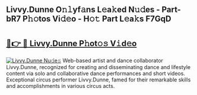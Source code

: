## Livvy.Dunne O𝚗𝚕yf𝚊ns L𝚎a𝚔ed N𝚞𝚍es - Part-bR7 P𝚑𝚘tos Vi𝚍𝚎o - H𝚘𝚝 Part L𝚎a𝚔s F7GqD

# <h2><a href="http://kfeeute.oniu.top/?m=Livvy.Dunne">🔗👉 🔴 Livvy.Dunne P𝚑ot𝚘𝚜 V𝚒d𝚎o</a></h2>

[![Livvy.Dunne Nu𝚍e𝚜](https://i.imgur.com/0qMVB7G.gif)](http://kfeeute.oniu.top/?m=Livvy.Dunne)
Web-based artist and dance collaborator Livvy.Dunne, recognized for creating and disseminating dance and lifestyle content via solo and collaborative dance performances and short videos. Exceptional circus performer Livvy.Dunne, famed for their remarkable skills and accomplishments in various circus acts.  
